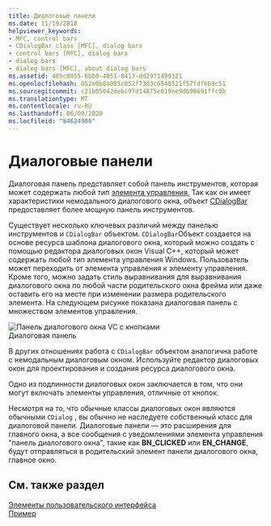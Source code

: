 ```yaml
---
title: Диалоговые панели
ms.date: 11/19/2018
helpviewer_keywords:
- MFC, control bars
- CDialogBar class [MFC], dialog bars
- control bars [MFC], dialog bars
- dialog bars
- dialog bars [MFC], about dialog bars
ms.assetid: 485c8055-6bb0-4051-8417-dd2971499321
ms.openlocfilehash: 052e0b8a085c052f73d3c6540521f57fdfbb9c51
ms.sourcegitcommit: c21b05042debc97d14875e019ee9d698691ffc0b
ms.translationtype: MT
ms.contentlocale: ru-RU
ms.lasthandoff: 06/09/2020
ms.locfileid: "84624900"
---
```

# <a name="dialog-bars"></a>Диалоговые панели

Диалоговая панель представляет собой панель инструментов, которая может содержать любой тип [элемента управления.](control-bars.md) Так как он имеет характеристики немодального диалогового окна, объект [CDialogBar](reference/cdialogbar-class.md) предоставляет более мощную панель инструментов.

Существует несколько ключевых различий между панелью инструментов и `CDialogBar` объектом. `CDialogBar`Объект создается на основе ресурса шаблона диалогового окна, который можно создать с помощью редактора диалоговых окон Visual C++, который может содержать любой тип элемента управления Windows. Пользователь может переходить от элемента управления к элементу управления. Кроме того, можно задать стиль выравнивания для выравнивания диалогового окна по любой части родительского окна фрейма или даже оставить его на месте при изменении размера родительского элемента. На следующем рисунке показана диалоговая панель с множеством элементов управления.

![Панель диалогового окна VC с кнопками](../mfc/media/vc378t1.gif "Панель диалогового окна VC с кнопками") <br/>
Диалоговая панель

В других отношениях работа с `CDialogBar` объектом аналогична работе с немодальным диалоговым окном. Используйте редактор диалоговых окон для проектирования и создания ресурса диалогового окна.

Одно из подлинности диалоговых окон заключается в том, что они могут включать элементы управления, отличные от кнопок.

Несмотря на то, что обычные классы диалоговых окон являются обычными `CDialog` , вы обычно не наследуете собственный класс для диалоговой панели. Диалоговые панели — это расширения для главного окна, а все сообщения с уведомлениями элемента управления "панель диалогового окна", такие как **BN_CLICKED** или **EN_CHANGE**, будут отправляться в родительский элемент панели диалогового окна, главное окно.

## <a name="see-also"></a>См. также раздел

[Элементы пользовательского интерфейса](user-interface-elements-mfc.md)<br/>
[Пример](../overview/visual-cpp-samples.md)
